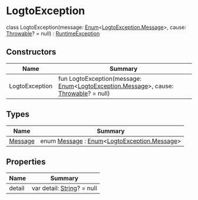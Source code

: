 # LogtoException


class LogtoException(message: [Enum](https://kotlinlang.org/api/latest/jvm/stdlib/kotlin/-enum/index.html)&lt;[LogtoException.Message](-message/index.md)&gt;, cause: [Throwable](https://kotlinlang.org/api/latest/jvm/stdlib/kotlin/-throwable/index.html)? = null) : [RuntimeException](https://developer.android.com/reference/kotlin/java/lang/RuntimeException.html)

## Constructors

| Name  | Summary |
|---|---|
| LogtoException | fun LogtoException(message: [Enum](https://kotlinlang.org/api/latest/jvm/stdlib/kotlin/-enum/index.html)&lt;[LogtoException.Message](-message/index.md)&gt;, cause: [Throwable](https://kotlinlang.org/api/latest/jvm/stdlib/kotlin/-throwable/index.html)? = null) |

## Types

| Name | Summary |
|---|---|
| [Message](-message/index.md) | enum [Message](-message/index.md) : [Enum](https://kotlinlang.org/api/latest/jvm/stdlib/kotlin/-enum/index.html)&lt;[LogtoException.Message](-message/index.md)&gt; |

## Properties

| Name | Summary |
|---|---|
| detail | var detail: [String](https://kotlinlang.org/api/latest/jvm/stdlib/kotlin/-string/index.html)? = null |
